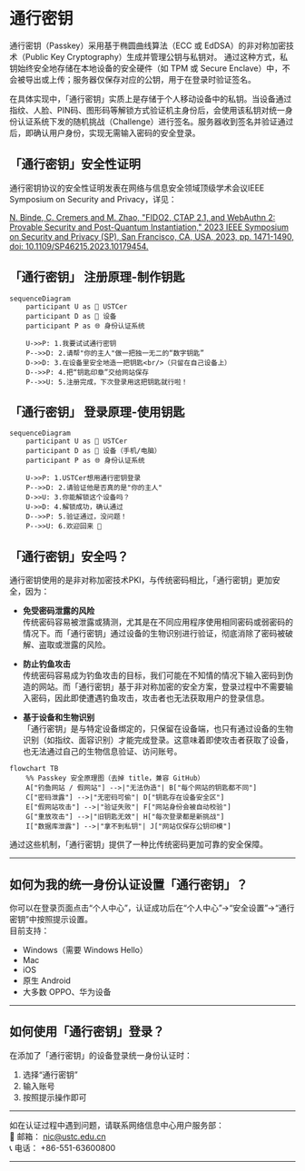 # 通行密钥

通行密钥（Passkey）采用基于椭圆曲线算法（ECC 或 EdDSA）的非对称加密技术（Public Key Cryptography）生成并管理公钥与私钥对。
通过这种方式，私钥始终安全地存储在本地设备的安全硬件（如 TPM 或 Secure Enclave）中，不会被导出或上传；服务器仅保存对应的公钥，用于在登录时验证签名。

在具体实现中，「通行密钥」实质上是存储于个人移动设备中的私钥。当设备通过指纹、人脸、PIN码、图形码等解锁方式验证机主身份后，会使用该私钥对统一身份认证系统下发的随机挑战（Challenge）进行签名。服务器收到签名并验证通过后，即确认用户身份，实现无需输入密码的安全登录。

## 「通行密钥」安全性证明

通行密钥协议的安全性证明发表在网络与信息安全领域顶级学术会议IEEE Symposium on Security and Privacy，详见：

[N. Binde, C. Cremers and M. Zhao, "FIDO2, CTAP 2.1, and WebAuthn 2: Provable Security and Post-Quantum Instantiation," 2023 IEEE Symposium on Security and Privacy (SP), San Francisco, CA, USA, 2023, pp. 1471-1490, doi: 10.1109/SP46215.2023.10179454.](https://doi.org/10.1109/SP46215.2023.10179454)

## 「通行密钥」 注册原理-制作钥匙
```mermaid
sequenceDiagram
    participant U as 🧑 USTCer
    participant D as 🔐 设备
    participant P as 🌐 身份认证系统

    U->>P: 1.我要试试通行密钥
    P-->>D: 2.请帮"你的主人"做一把独一无二的“数字钥匙”
    D->>D: 3.在设备里安全地造一把钥匙<br/>（只留在自己设备上）
    D-->>P: 4.把“钥匙印章”交给网站保存
    P-->>U: 5.注册完成，下次登录用这把钥匙就行啦！
```

## 「通行密钥」 登录原理-使用钥匙
```mermaid
sequenceDiagram
    participant U as 🧑 USTCer
    participant D as 🔐 设备（手机/电脑）
    participant P as 🌐 身份认证系统

    U->>P: 1.USTCer想用通行密钥登录
    P-->>D: 2.请验证他是否真的是"你的主人"
    D->>U: 3.你能解锁这个设备吗？
    U->>D: 4.解锁成功，确认通过
    D-->>P: 5.验证通过，没问题！
    P-->>U: 6.欢迎回来 👋
```

## 「通行密钥」安全吗？

通行密钥使用的是非对称加密技术PKI，与传统密码相比，「通行密钥」更加安全，因为：

- **免受密码泄露的风险**  
  传统密码容易被泄露或猜测，尤其是在不同应用程序使用相同密码或弱密码的情况下。而「通行密钥」通过设备的生物识别进行验证，彻底消除了密码被破解、盗取或泄露的风险。

- **防止钓鱼攻击**  
  传统密码容易成为钓鱼攻击的目标，我们可能在不知情的情况下输入密码到伪造的网站。而「通行密钥」基于非对称加密的安全方案，登录过程中不需要输入密码，因此即使遭遇钓鱼攻击，攻击者也无法获取用户的登录信息。

- **基于设备和生物识别**  
  「通行密钥」是与特定设备绑定的，只保留在设备端，也只有通过设备的生物识别（如指纹、面容识别）才能完成登录。这意味着即使攻击者获取了设备，也无法通过自己的生物信息验证、访问账号。

```mermaid
flowchart TB
    %% Passkey 安全原理图（去掉 title，兼容 GitHub）
    A["钓鱼网站 / 假网站"] -->|"无法伪造"| B["每个网站的钥匙都不同"]
    C["密码泄露"] -->|"无密码可偷"| D["钥匙存在设备安全区"]
    E["假网站攻击"] -->|"验证失败"| F["网站身份会被自动校验"]
    G["重放攻击"] -->|"旧钥匙无效"| H["每次登录都是新挑战"]
    I["数据库泄露"] -->|"拿不到私钥"| J["网站仅保存公钥印模"]

```

通过这些机制，「通行密钥」提供了一种比传统密码更加可靠的安全保障。

---

## 如何为我的统一身份认证设置「通行密钥」？

你可以在登录页面点击“个人中心”，认证成功后在“个人中心”→“安全设置”→“通行密钥”中按照提示设置。  
目前支持：

- Windows（需要 Windows Hello）
- Mac
- iOS
- 原生 Android
- 大多数 OPPO、华为设备

---

## 如何使用「通行密钥」登录？

在添加了「通行密钥」的设备登录统一身份认证时：

1. 选择“通行密钥”
2. 输入账号
3. 按照提示操作即可

---

如在认证过程中遇到问题，请联系网络信息中心用户服务部：  
📧 邮箱： [nic@ustc.edu.cn](mailto:nic@ustc.edu.cn)  
📞 电话： +86-551-63600800

---
